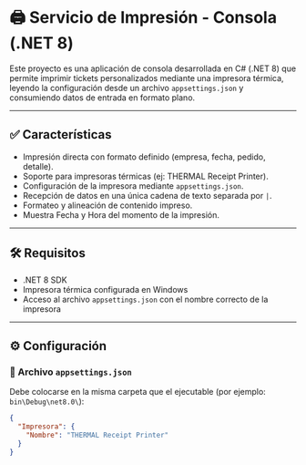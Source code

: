 # 🖨️ Servicio de Impresión - Consola (.NET 8)

Este proyecto es una aplicación de consola desarrollada en C# (.NET 8) que permite imprimir tickets personalizados mediante una impresora térmica, leyendo la configuración desde un archivo `appsettings.json` y consumiendo datos de entrada en formato plano.

---

## ✅ Características

- Impresión directa con formato definido (empresa, fecha, pedido, detalle).
- Soporte para impresoras térmicas (ej: THERMAL Receipt Printer).
- Configuración de la impresora mediante `appsettings.json`.
- Recepción de datos en una única cadena de texto separada por `|`.
- Formateo y alineación de contenido impreso.
- Muestra Fecha y Hora del momento de la impresión.

---

## 🛠️ Requisitos

- .NET 8 SDK
- Impresora térmica configurada en Windows
- Acceso al archivo `appsettings.json` con el nombre correcto de la impresora

---

## ⚙️ Configuración

### 📁 Archivo `appsettings.json`

Debe colocarse en la misma carpeta que el ejecutable (por ejemplo: `bin\Debug\net8.0\`):

```json
{
  "Impresora": {
    "Nombre": "THERMAL Receipt Printer"
  }
}
